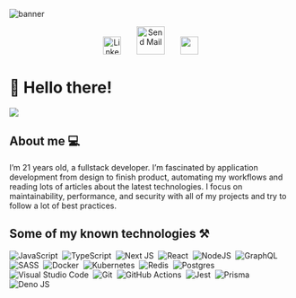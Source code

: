 ![banner](https://github.com/Camelik/Camelik/assets/42066908/fd67a9bf-5e13-4c0e-9a19-ee63f02484ad)

<p align="center">
  <a target="_blank" rel="noopener noreferrer" href="https://www.linkedin.com/in/kamil-sankowski/"><img width="32px" alt="Linkedin" title="Linkedin" src="https://i.imgur.com/kemdXHc.png"/></a>
  &#8287;&#8287;&#8287;&#8287;&#8287;
  <a target="_blank" rel="noopener noreferrer" href="mailto:kamil.sankowski@gmail.com"><img width="50px" alt="Send Mail" title="Send me mail" src="https://i.imgur.com/LuJkcTM.png"/></a>
  &#8287;&#8287;&#8287;&#8287;&#8287;
  <a target="_blank" rel="noopener noreferrer" href="https://sankowski.dev" alt="Portfolio" title="My portfolio"><img width="32px" src="https://i.imgur.com/TSaF1FM.png"/></a>
</p>

# 👋 Hello there!
![](https://komarev.com/ghpvc/?username=Camelik&color=orange)

## About me 💻

I’m 21 years old, a fullstack developer. I’m fascinated by application development from design to finish product, automating my workflows and reading lots of articles about the latest technologies. I focus on 
maintainability, performance, and security with all of my projects and try to follow a lot of best practices.

## Some of my known technologies ⚒️

![JavaScript](https://img.shields.io/badge/javascript-%23323330.svg?style=for-the-badge&logo=javascript&logoColor=%23F7DF1E)&nbsp;
![TypeScript](https://img.shields.io/badge/typescript-%23007ACC.svg?style=for-the-badge&logo=typescript&logoColor=white)&nbsp;
![Next JS](https://img.shields.io/badge/Next-black?style=for-the-badge&logo=next.js&logoColor=white)&nbsp;
![React](https://img.shields.io/badge/react-%2320232a.svg?style=for-the-badge&logo=react&logoColor=%2361DAFB)&nbsp;
![NodeJS](https://img.shields.io/badge/node.js-6DA55F?style=for-the-badge&logo=node.js&logoColor=white)&nbsp;
![GraphQL](https://img.shields.io/badge/-GraphQL-E10098?style=for-the-badge&logo=graphql&logoColor=white)&nbsp;
![SASS](https://img.shields.io/badge/SASS-hotpink.svg?style=for-the-badge&logo=SASS&logoColor=white)&nbsp;
![Docker](https://img.shields.io/badge/docker-%230db7ed.svg?style=for-the-badge&logo=docker&logoColor=white)&nbsp;
![Kubernetes](https://img.shields.io/badge/kubernetes-%23326ce5.svg?style=for-the-badge&logo=kubernetes&logoColor=white)&nbsp;
![Redis](https://img.shields.io/badge/redis-%23DD0031.svg?style=for-the-badge&logo=redis&logoColor=white)&nbsp;
![Postgres](https://img.shields.io/badge/postgres-%23316192.svg?style=for-the-badge&logo=postgresql&logoColor=white)&nbsp;
![Visual Studio Code](https://img.shields.io/badge/Visual%20Studio%20Code-0078d7.svg?style=for-the-badge&logo=visual-studio-code&logoColor=white)&nbsp;
![Git](https://img.shields.io/badge/git-%23F05033.svg?style=for-the-badge&logo=git&logoColor=white)&nbsp;
![GitHub Actions](https://img.shields.io/badge/github%20actions-%232671E5.svg?style=for-the-badge&logo=githubactions&logoColor=white)&nbsp;
![Jest](https://img.shields.io/badge/-jest-%23C21325?style=for-the-badge&logo=jest&logoColor=white)&nbsp;
![Prisma](https://img.shields.io/badge/Prisma-3982CE?style=for-the-badge&logo=Prisma&logoColor=white)&nbsp;
![Deno JS](https://img.shields.io/badge/deno%20js-000000?style=for-the-badge&logo=deno&logoColor=white)
